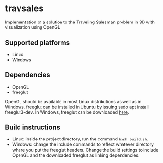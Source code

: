 # travsales
Implementation of a solution to the Traveling Salesman problem in 3D with visualization using OpenGL

## Supported platforms
* Linux
* Windows

## Dependencies
* OpenGL
* freeglut

OpenGL should be available in most Linux distributions as well as in Windows. freeglut can be installed in Ubuntu by issuing sudo apt install freeglut3-dev. In Windows, freeglut can be downloaded [here](https://www.transmissionzero.co.uk/software/freeglut-devel/).

## Build instructions
* Linux: inside the project directory, run the command `bash build.sh`.
* Windows: change the include commands to reﬂect whatever directory where you put the freeglut headers. Change the build settings to include OpenGL and the downloaded freeglut as linking dependencies.
